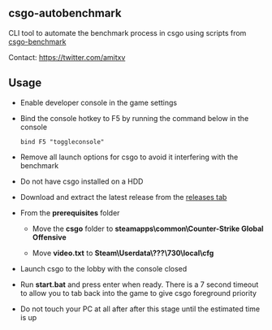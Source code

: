 ## csgo-autobenchmark

CLI tool to automate the benchmark process in csgo using scripts from [csgo-benchmark](https://github.com/samisalreadytaken/csgo-benchmark)

Contact: https://twitter.com/amitxv

## Usage

- Enable developer console in the game settings

- Bind the console hotkey to F5 by running the command below in the console

    ```
    bind F5 "toggleconsole"
    ```

- Remove all launch options for csgo to avoid it interfering with the benchmark

- Do not have csgo installed on a HDD

- Download and extract the latest release from the [releases tab](https://github.com/amitxv/csgo-autobenchmark/releases)

- From the **prerequisites** folder

    - Move the **csgo** folder to **steamapps\common\Counter-Strike Global Offensive**

    - Move **video.txt** to **Steam\Userdata\\???\730\local\cfg**

- Launch csgo to the lobby with the console closed

- Run **start.bat** and press enter when ready. There is a 7 second timeout to allow you to tab back into the game to give csgo foreground priority

- Do not touch your PC at all after after this stage until the estimated time is up